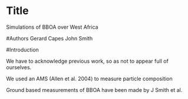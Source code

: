 # Title
Simulations of BBOA over West Africa

#Authors
Gerard Capes
John Smith

#Introduction

We have to acknowledge previous work, so as not to appear full of ourselves. 

We used an AMS (Allen et al. 2004) to measure particle composition

Ground based measurements of BBOA have been made by J Smith et al.